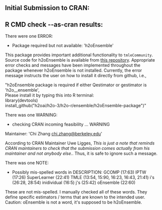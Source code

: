 ## Initial Submission to CRAN:

## R CMD check --as-cran results:
There were one ERROR:

* Package required but not available: 'h2oEnsemble'

This package provides important additional functionality to `tmleCommunity`. Source code for h2oEnsemble is available from [this repository](https://github.com/h2oai/h2o-3/tree/master/h2o-r/ensemble). Appropriate error checks and messages have been implemented throughout the package whenever h2oEnsemble is not installed. Currently, the error message instructs the user on how to install it directly from github, i.e.,

"h2oEnsemble package is required if either Qestimator or gestimator is 'h2o__ensemble', <br>
 Please install it by typing this into R terminal: <br>
 library(devtools) <br>
 install_github("h2oai/h2o-3/h2o-r/ensemble/h2oEnsemble-package")"
 
There was one WARNING:

* checking CRAN incoming feasibility ... WARNING

Maintainer: 'Chi Zhang <chi.zhang@berkeley.edu>'

According to CRAN Maintainer Uwe Ligges, *This is just a note that reminds CRAN maintainers 
to check that the submission comes actually from his maintainer and not anybody else.*. 
Thus, it is safe to ignore such a message.

There was one NOTE:

* Possibly mis-spelled words in DESCRIPTION:
  GCOMP (17:63)
  IPTW (17:26)
  SuperLearner (22:41)
  TMLE (13:54, 15:90, 16:23, 16:43, 21:41)
  i's (26:28, 28:54)
  inidividual (16:5)
  j's (25:42)
  oEnsemble (22:60)
  
These are not mis-spelled. I manually checked all of these words.
They define specific estimators / terms that are known to the intended user.  
Caution: oEnsemble is not a word, it's supposed to be h2oEnsemble.




